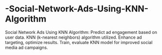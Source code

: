 # -Social-Network-Ads-Using-KNN-Algorithm
 Social Network Ads Using KNN Algorithm: Predict ad engagement based on user data. KNN (k-nearest neighbors) algorithm utilized. Enhance ad targeting, optimize results. Train, evaluate KNN model for improved social media ad campaigns.
